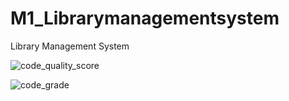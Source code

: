 # M1_Librarymanagementsystem
Library Management System

![code_quality_score](https://api.codiga.io/project/32434/score/svg)

![code_grade](https://api.codiga.io/project/32434/status/svg)
